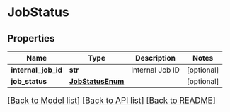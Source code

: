 # JobStatus

## Properties
Name | Type | Description | Notes
------------ | ------------- | ------------- | -------------
**internal_job_id** | **str** | Internal Job ID | [optional] 
**job_status** | [**JobStatusEnum**](JobStatusEnum.md) |  | [optional] 

[[Back to Model list]](../README.md#documentation-for-models) [[Back to API list]](../README.md#documentation-for-api-endpoints) [[Back to README]](../README.md)

<style>
     p, ul, ol, li { font-size: 18px !important;}
</style>


